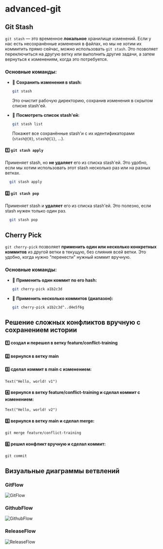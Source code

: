# advanced-git

## Git Stash

`git stash` — это временное **локальное** хранилище изменений. Если у нас есть несохранённые изменения в файлах, но мы не хотим их коммитить прямо сейчас, можно использовать `git stash`. Это позволяет переключиться на другую ветку или выполнить другие задачи, а затем вернуться к изменениям, когда это потребуется.

### Основные команды:

- 🔹 **Сохранить изменения в stash:**  
  ```bash
  git stash
  ```
  Это очистит рабочую директорию, сохранив изменения в скрытом списке stash'ей.

- 🔹 **Посмотреть список stash'ей:**  
  ```bash
  git stash list
  ```
  Покажет все сохранённые stash'и с их идентификаторами (`stash@{0}`, `stash@{1}`, ...).
#### 1️⃣ `git stash apply`
Применяет stash, но **не удаляет** его из списка stash'ей. Это удобно, если мы хотим использовать этот stash несколько раз или на разных ветках.
  
```bash
  git stash apply
```

#### 2️⃣ `git stash pop`
Применяет stash и **удаляет** его из списка stash'ей. Это полезно, если stash нужен только один раз.
  
```bash
  git stash pop
```

## Cherry Pick

`git cherry-pick` позволяет **применить один или несколько конкретных коммитов** из другой ветки в текущую, без слияния всей ветки. Это удобно, когда нужно "перенести" нужный коммит вручную.

### Основные команды:

- 🔹 **Применить один коммит по его hash:**
  ```bash
  git cherry-pick a1b2c3d

- 🔹 **Применить несколько коммитов (диапазон):**
  ```bash
  git cherry-pick a1b2c3d^..d4e5f6g

## Решение сложных конфликтов вручную с сохранением истории
  #### 1️⃣ создал и перешел в ветку feature/conflict-training

  #### 2️⃣ вернулся в ветку main

  #### 3️⃣ сделал коммит в main с изменением:
    Text("Hello, world! v1")

  #### 4️⃣ вернулся в ветку feature/conflict-training и сделал коммит с изменением:
    Text("Hello, world! v2")

  #### 5️⃣ вернулся в ветку main и сделал merge:
    git merge feature/conflict-training
  
  #### 6️⃣ решил конфликт вручную и сделал коммит:
    git commit


## Визуальные диаграммы ветвлений

### GitFlow

![GitFlow](https://github.com/zontz/advanced-git/blob/85f71a52e913fed3612dba02039f82257d22c2a5/screenshots/1_PtbECo8DeSwfFcWTCmxkqg.jpg?raw=true)

### GithubFlow

![GithubFlow](https://github.com/zontz/advanced-git/blob/45308b880b4c1a68459e64c20ff31b3d95d8dc35/screenshots/g.png)

### ReleaseFlow

![ReleaseFlow](https://github.com/zontz/advanced-git/blob/774518c195526564df1b06163a4923598501ce84/screenshots/branchstrategy-releaseflow.png)





